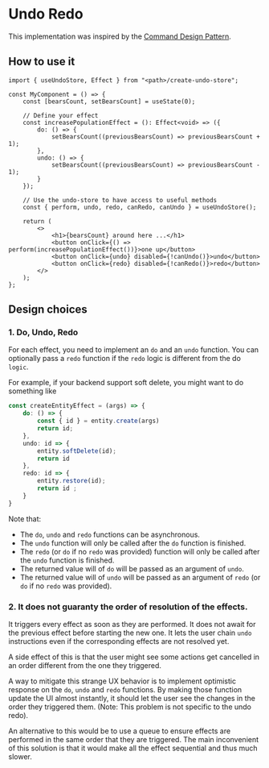 # Undo Redo

This implementation was inspired by the [Command Design Pattern](https://en.wikipedia.org/wiki/Command_pattern).

## How to use it

```tsx
import { useUndoStore, Effect } from "<path>/create-undo-store";

const MyComponent = () => {
    const [bearsCount, setBearsCount] = useState(0);

    // Define your effect
    const increasePopulationEffect = (): Effect<void> => ({
        do: () => {
            setBearsCount((previousBearsCount) => previousBearsCount + 1);
        },
        undo: () => {
            setBearsCount((previousBearsCount) => previousBearsCount - 1);
        }
    });

    // Use the undo-store to have access to useful methods
    const { perform, undo, redo, canRedo, canUndo } = useUndoStore();

    return (
        <>
            <h1>{bearsCount} around here ...</h1>
            <button onClick={() => perform(increasePopulationEffect())}>one up</button>
            <button onClick={undo} disabled={!canUndo()}>undo</button>
            <button onClick={redo} disabled={!canRedo()}>redo</button>
        </>
    );
};
```

## Design choices

### 1. Do, Undo, Redo

For each effect, you need to implement an `do` and an `undo` function.
You can optionally pass a `redo` function if the `redo` logic is different from the do `logic`.

For example, if your backend support soft delete, you might want to do something like

```typescript
const createEntityEffect = (args) => {
    do: () => {
        const { id } = entity.create(args)
        return id;
    }, 
    undo: id => { 
        entity.softDelete(id);
        return id 
    },
    redo: id => {
        entity.restore(id);
        return id ;
    }
}
```

Note that:

- The `do`, `undo` and `redo` functions can be asynchronous.
- The `undo` function will only be called after the `do` function is finished.
- The `redo` (or `do` if no `redo` was provided) function will only be called after the `undo` function is finished.
- The returned value will of `do` will be passed as an argument of `undo`.
- The returned value will of `undo` will be passed as an argument of `redo` (or `do` if no `redo` was provided).

### 2. It does not guaranty the order of resolution of the effects.

It triggers every effect as soon as they are performed. It does not
await for the previous effect before starting the new one.
It lets the user chain `undo` instructions even if the corresponding
effects are not resolved yet.

A side effect of this is that the user might see some actions get cancelled
in an order different from the one they triggered.

A way to mitigate this strange UX behavior is to implement optimistic response on the
`do`, `undo` and `redo` functions. By making those function update the UI almost instantly,
it should let the user see the changes in the order they triggered them.
(Note: This problem is not specific to the undo redo).

An alternative to this would be to use a queue to ensure effects are performed in the
same order that they are triggered. The main inconvenient of this solution is that it would
make all the effect sequential and thus much slower.